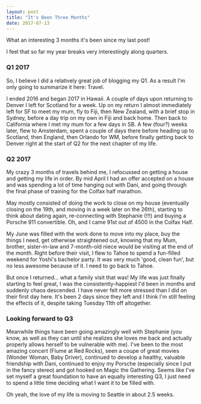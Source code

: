 ```yaml
---
layout: post
title: "It's Been Three Months"
date: 2017-07-13
---
```


What an interesting 3 months it's been since my last post!

I feel that so far my year breaks very interestingly along quarters. 

### Q1 2017

So, I believe I did a relatively great job of blogging my Q1. As a result I'm only going to summarize it here: Travel.

I ended 2016 and began 2017 in Hawaii. A couple of days upon returning to Denver I left for Scotland for a week. Up on my return I almost immediately left for SF to meet my mum, fly to Fiji, then New Zealand, with a brief stop in Sydney, before a day trip on my own in Fiji and back home. Then back to California where I met my mum for a few days in SB. A few (four?) weeks later, flew to Amsterdam, spent a couple of days there before heading up to Scotland, then England, then Orlando for WM, before finally getting back to Denver right at the start of Q2 for the next chapter of my life.

### Q2 2017

My crazy 3 months of travels behind me, I refocussed on getting a house and getting my life in order. By mid April I had an offer accepted on a house and was spending a lot of time hanging out with Dani, and going through the final phase of training for the Colfax half marathon.

May mostly consisted of doing the work to close on my house (eventually closing on the 19th, and moving in a week later on the 26th), starting to think about dating again, re-connecting with Stephanie (!!!) and buying a Porsche 911 convertible. Oh, and I came 91st out of 4500 in the Colfax Half.

My June was filled with the work done to move into my place, buy the things I need, get otherwise straightened out, knowing that my Mum, brother, sister-in-law and 7-month-old niece would be visiting at the end of the month. Right before their visit, I flew to Tahoe to spend a fun-filled weekend for Yoshi's bachelor party. It was very much 'good, clean fun', but no less awesome because of it. I need to go back to Tahoe.

But once I returned... what a family visit that was! My life was just finally starting to feel great, I was the consistently-happiest I'd been in months and suddenly chaos descended. I have never felt more stressed than I did on their first day here. It's been 2 days since they left and I think I'm still feeling the effects of it, despite taking Tuesday 11th off altogether. 

### Looking forward to Q3

Meanwhile things have been going amazingly well with Stephanie (you know, as well as they can until she realizes she loves me back and actually properly allows herself to be vulnerable with me). I've been to the most amazing concert (Flume at Red Rocks), seen a coupe of great movies (Wonder Woman, Baby Driver), continued to develop a healthy, valuable friendship with Dani, continued to enjoy my Porsche (especially since I put in the fancy stereo) and got hooked on Magic the Gathering. Seems like I've set myself a great foundation to have an equally interesting Q3, I just need to spend a little time deciding what I want it to be filled with.

Oh yeah, the love of my life is moving to Seattle in about 2.5 weeks.